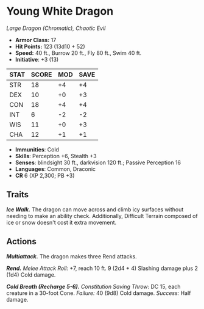 # Young White Dragon

*Large Dragon (Chromatic), Chaotic Evil*

- **Armor Class:** 17
- **Hit Points:** 123 (13d10 + 52)
- **Speed:** 40 ft., Burrow 20 ft., Fly 80 ft., Swim 40 ft.
- **Initiative**: +3 (13)

|STAT|SCORE|MOD|SAVE|
| --- | --- | --- | ---- |
| STR | 18 | +4 | +4 |
| DEX | 10 | +0 | +3 |
| CON | 18 | +4 | +4 |
| INT | 6 | -2 | -2 |
| WIS | 11 | +0 | +3 |
| CHA | 12 | +1 | +1 |

- **Immunities**: Cold
- **Skills**: Perception +6, Stealth +3
- **Senses**: blindsight 30 ft., darkvision 120 ft.; Passive Perception 16
- **Languages**: Common, Draconic
- **CR** 6 (XP 2,300; PB +3)

## Traits

***Ice Walk.*** The dragon can move across and climb icy surfaces without needing to make an ability check. Additionally, Difficult Terrain composed of ice or snow doesn't cost it extra movement.


## Actions

***Multiattack.*** The dragon makes three Rend attacks.

***Rend.*** *Melee Attack Roll:* +7, reach 10 ft. 9 (2d4 + 4) Slashing damage plus 2 (1d4) Cold damage.

***Cold Breath (Recharge 5-6).*** *Constitution Saving Throw*: DC 15, each creature in a 30-foot Cone. *Failure:*  40 (9d8) Cold damage. *Success:*  Half damage.

